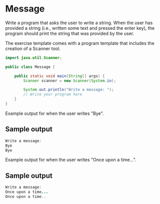 # Message

Write a program that asks the user to write a string. When the user has provided a string (i.e., written some text and pressed the enter key), the program should print the string that was provided by the user.

The exercise template comes with a program template that includes the creation of a Scanner tool.

```java
import java.util.Scanner;

public class Message {

    public static void main(String[] args) {
        Scanner scanner = new Scanner(System.in);

        System.out.println("Write a message: ");
        // Write your program here
    }
}
```

Example output for when the user writes "Bye".
## Sample output

```java
Write a message:
Bye
Bye
```

Example output for when the user writes "Once upon a time...".
## Sample output

```java
Write a message:
Once upon a time...
Once upon a time..
```
